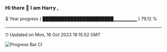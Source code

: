 ### Hi there 👋 I am Harry , 

⏳ Year progress { ███████████████████████▁▁▁▁▁▁▁ } 79.12 %

---

⏰ Updated on Mon, 16 Oct 2023 19:15:52 GMT

![Progress Bar CI](https://github.com/duykhang68/duykhang68/workflows/Progress%20Bar%20CI/badge.svg)
